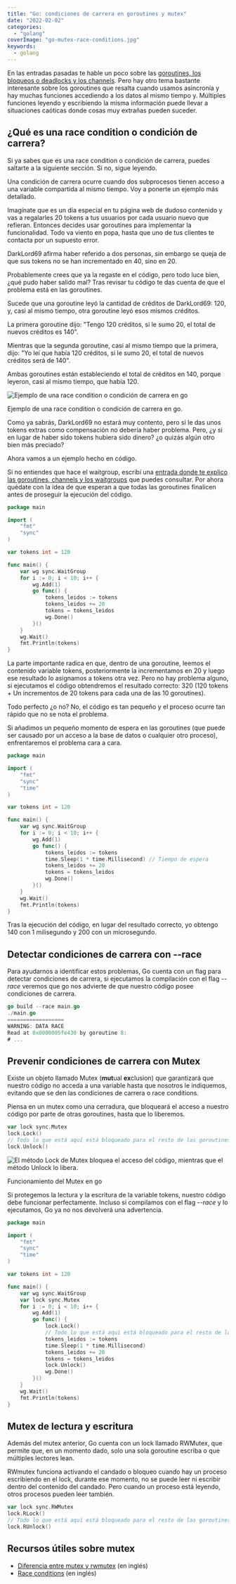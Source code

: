 ```yaml
---
title: "Go: condiciones de carrera en goroutines y mutex"
date: "2022-02-02"
categories: 
  - "golang"
coverImage: "go-mutex-race-conditions.jpg"
keywords:
  - golang
---
```


En las entradas pasadas te hable un poco sobre las [goroutines, los bloqueos o deadlocks y los channels](https://coffeebytes.dev/go-channels-entendiendo-los-deadlocks-o-puntos-muertos/). Pero hay otro tema bastante interesante sobre los goroutines que resalta cuando usamos asincronía y hay muchas funciones accediendo a los datos al mismo tiempo y. Múltiples funciones leyendo y escribiendo la misma información puede llevar a situaciones caóticas donde cosas muy extrañas pueden suceder.

## ¿Qué es una race condition o condición de carrera?

Si ya sabes que es una race condition o condición de carrera, puedes saltarte a la siguiente sección. Si no, sigue leyendo.

Una condición de carrera ocurre cuando dos subprocesos tienen acceso a una variable compartida al mismo tiempo. Voy a ponerte un ejemplo más detallado.

Imagínate que es un día especial en tu página web de dudoso contenido y vas a regalarles 20 tokens a tus usuarios por cada usuario nuevo que refieran. Entonces decides usar goroutines para implementar la funcionalidad. Todo va viento en popa, hasta que uno de tus clientes te contacta por un supuesto error.

DarkLord69 afirma haber referido a dos personas, sin embargo se queja de que sus tokens no se han incrementado en 40, sino en 20.

Probablemente crees que ya la regaste en el código, pero todo luce bien, ¿qué pudo haber salido mal? Tras revisar tu código te das cuenta de que el problema está en las goroutines.

Sucede que una goroutine leyó la cantidad de créditos de DarkLord69: 120, y, casi al mismo tiempo, otra goroutine leyó esos mismos créditos.

La primera goroutine dijo: "Tengo 120 créditos, si le sumo 20, el total de nuevos créditos es 140".

Mientras que la segunda goroutine, casi al mismo tiempo que la primera, dijo: "Yo leí que había 120 créditos, si le sumo 20, el total de nuevos créditos será de 140".

Ambas goroutines están estableciendo el total de créditos en 140, porque leyeron, casi al mismo tiempo, que había 120.

![Ejemplo de una race condition o condición de carrera en go](images/race-conditions-go.png)

Ejemplo de una race condition o condición de carrera en go.

Como ya sabrás, DarkLord69 no estará muy contento, pero si le das unos tokens extras como compensación no debería haber problema. Pero, ¿y si en lugar de haber sido tokens hubiera sido dinero? ¿o quizás algún otro bien más preciado?

Ahora vamos a un ejemplo hecho en código.

Si no entiendes que hace el waitgroup, escribí una [entrada donde te explico las goroutines, channels y los waitgroups](https://coffeebytes.dev/go-goroutines-channels-o-canales-introduccion/) que puedes consultar. Por ahora quédate con la idea de que esperan a que todas las goroutines finalicen antes de proseguir la ejecución del código.

```go
package main

import (
	"fmt"
	"sync"
)

var tokens int = 120

func main() {
	var wg sync.WaitGroup
	for i := 0; i < 10; i++ {
		wg.Add(1)
		go func() {
			tokens_leidos := tokens
			tokens_leidos += 20
			tokens = tokens_leidos
			wg.Done()
		}()
	}
	wg.Wait()
	fmt.Println(tokens)
}
```

La parte importante radica en que, dentro de una goroutine, leemos el contenido variable tokens, posteriormente la incrementamos en 20 y luego ese resultado lo asignamos a tokens otra vez. Pero no hay problema alguno, si ejecutamos el código obtendremos el resultado correcto: 320 (120 tokens + Un incrementos de 20 tokens para cada una de las 10 goroutines).

Todo perfecto ¿o no? No, el código es tan pequeño y el proceso ocurre tan rápido que no se nota el problema.

Si añadimos un pequeño momento de espera en las goroutines (que puede ser causado por un acceso a la base de datos o cualquier otro proceso), enfrentaremos el problema cara a cara.

```go
package main

import (
	"fmt"
	"sync"
	"time"
)

var tokens int = 120

func main() {
	var wg sync.WaitGroup
	for i := 0; i < 10; i++ {
		wg.Add(1)
		go func() {
			tokens_leidos := tokens
			time.Sleep(1 * time.Millisecond) // Tiempo de espera
			tokens_leidos += 20
			tokens = tokens_leidos
			wg.Done()
		}()
	}
	wg.Wait()
	fmt.Println(tokens)
}
```

Tras la ejecución del código, en lugar del resultado correcto, yo obtengo 140 con 1 milisegundo y 200 con un microsegundo.

## Detectar condiciones de carrera con --race

Para ayudarnos a identificar estos problemas, Go cuenta con un flag para detectar condiciones de carrera, si ejecutamos la compilación con el flag _\--race_ veremos que go nos advierte de que nuestro código posee condiciones de carrera.

```go
go build --race main.go
./main.go
==================
WARNING: DATA RACE
Read at 0x0000005fe430 by goroutine 8:
# ...
```

## Prevenir condiciones de carrera con Mutex

Existe un objeto llamado Mutex (**mut**ual **ex**clusion) que garantizará que nuestro código no acceda a una variable hasta que nosotros le indiquemos, evitando que se den las condiciones de carrera o race conditions.

Piensa en un mutex como una cerradura, que bloqueará el acceso a nuestro código por parte de otras goroutines, hasta que lo liberemos.

```go
var lock sync.Mutex
lock.Lock()
// Todo lo que está aquí está bloqueado para el resto de las goroutines
lock.Unlock()
```

![El método Lock de Mutex bloquea el acceso del código, mientras que el método Unlock lo libera.](images/mutex-lock-en-go.png)

Funcionamiento del Mutex en go

Si protegemos la lectura y la escritura de la variable tokens, nuestro código debe funcionar perfectamente. Incluso si compilamos con el flag _\--race_ y lo ejecutamos, Go ya no nos devolverá una advertencia.

```go
package main

import (
	"fmt"
	"sync"
	"time"
)

var tokens int = 120

func main() {
	var wg sync.WaitGroup
	var lock sync.Mutex
	for i := 0; i < 10; i++ {
		wg.Add(1)
		go func() {
			lock.Lock()
			// Todo lo que está aquí está bloqueado para el resto de las goroutines
			tokens_leidos := tokens
			time.Sleep(1 * time.Millisecond)
			tokens_leidos += 20
			tokens = tokens_leidos
			lock.Unlock()
			wg.Done()
		}()
	}
	wg.Wait()
	fmt.Println(tokens)
}
```

## Mutex de lectura y escritura

Además del mutex anterior, Go cuenta con un lock llamado RWMutex, que permite que, en un momento dado, solo una sola goroutine escriba o que múltiples lectores lean.

RWmutex funciona activando el candado o bloqueo cuando hay un proceso escribiendo en el lock, durante ese momento, no se puede leer ni escribir dentro del contenido del candado. Pero cuando un proceso está leyendo, otros procesos pueden leer también.

```go
var lock sync.RWMutex
lock.RLock()
// Todo lo que está aquí está bloqueado para el resto de las goroutines
lock.RUnlock()
```

## Recursos útiles sobre mutex

- [Diferencia entre mutex y rwmutex](https://programmer.help/blogs/difference-between-mutex-and-rwmutex.html) (en inglés)
- [Race conditions](https://cloudxlab.com/blog/race-condition-and-deadlock/) (en inglés)

